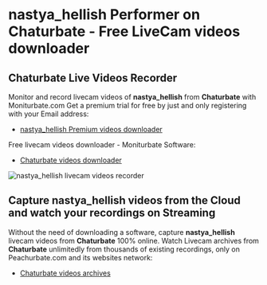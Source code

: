 # nastya_hellish Performer on Chaturbate - Free LiveCam videos downloader

## Chaturbate Live Videos Recorder

Monitor and record livecam videos of **nastya_hellish** from **Chaturbate** with Moniturbate.com
Get a premium trial for free by just and only registering with your Email address:
* [nastya_hellish Premium videos downloader](https://moniturbate.com/request-demo-licence-key.html)

Free livecam videos downloader - Moniturbate Software:
* [Chaturbate videos downloader](https://moniturbate.com/moniturbate-download-software.html)

![nastya_hellish livecam videos recorder](https://peachurnet.com/templates/moniturbate-software.png)


## Capture nastya_hellish videos from the Cloud and watch your recordings on Streaming

Without the need of downloading a software, capture **nastya_hellish** livecam videos from **Chaturbate** 100% online.
Watch Livecam archives from **Chaturbate** unlimitedly from thousands of existing recordings, only on Peachurbate.com and its websites network:
* [Chaturbate videos archives](https://peachurnet.com/)